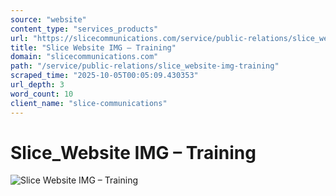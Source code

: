 ```yaml
---
source: "website"
content_type: "services_products"
url: "https://slicecommunications.com/service/public-relations/slice_website-img-training"
title: "Slice Website IMG – Training"
domain: "slicecommunications.com"
path: "/service/public-relations/slice_website-img-training"
scraped_time: "2025-10-05T00:05:09.430353"
url_depth: 3
word_count: 10
client_name: "slice-communications"
---
```


# Slice\_Website IMG – Training

![Slice Website IMG – Training](https://slicecommunications.com/wp-content/uploads/2019/11/Slice_Website-IMG-Training.png)
